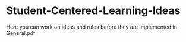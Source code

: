 # Student-Centered-Learning-Ideas
Here you can work on ideas and rules before they are implemented in General.pdf
